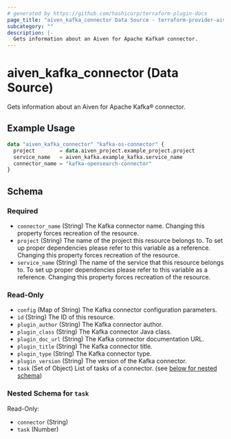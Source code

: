```yaml
---
# generated by https://github.com/hashicorp/terraform-plugin-docs
page_title: "aiven_kafka_connector Data Source - terraform-provider-aiven"
subcategory: ""
description: |-
  Gets information about an Aiven for Apache Kafka® connector.
---
```


# aiven_kafka_connector (Data Source)

Gets information about an Aiven for Apache Kafka® connector.

## Example Usage

```terraform
data "aiven_kafka_connector" "kafka-os-connector" {
  project        = data.aiven_project.example_project.project
  service_name   = aiven_kafka.example_kafka.service_name
  connector_name = "kafka-opensearch-connector"
}
```

<!-- schema generated by tfplugindocs -->
## Schema

### Required

- `connector_name` (String) The Kafka connector name. Changing this property forces recreation of the resource.
- `project` (String) The name of the project this resource belongs to. To set up proper dependencies please refer to this variable as a reference. Changing this property forces recreation of the resource.
- `service_name` (String) The name of the service that this resource belongs to. To set up proper dependencies please refer to this variable as a reference. Changing this property forces recreation of the resource.

### Read-Only

- `config` (Map of String) The Kafka connector configuration parameters.
- `id` (String) The ID of this resource.
- `plugin_author` (String) The Kafka connector author.
- `plugin_class` (String) The Kafka connector Java class.
- `plugin_doc_url` (String) The Kafka connector documentation URL.
- `plugin_title` (String) The Kafka connector title.
- `plugin_type` (String) The Kafka connector type.
- `plugin_version` (String) The version of the Kafka connector.
- `task` (Set of Object) List of tasks of a connector. (see [below for nested schema](#nestedatt--task))

<a id="nestedatt--task"></a>
### Nested Schema for `task`

Read-Only:

- `connector` (String)
- `task` (Number)
